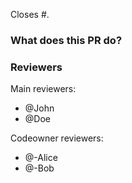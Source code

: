 Closes #<issue number>.

### What does this PR do?

<!-- Describe your changes here- ideally you can get that description straight from
your descriptive commit message(s)! -->

### Reviewers

Main reviewers:

<!-- Main reviewers should do a full review. There should be 2 main reviewers, unless there is a good reason for not to do it -->

- @John
- @Doe

Codeowner reviewers:

<!-- Codeowners should review only the part of code that they own, they're added automatically as reviewers and it's good to let them know that they shouldn't do a full review -->

- @-Alice
- @-Bob
